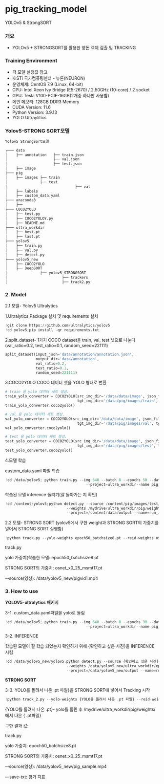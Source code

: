 # pig_tracking_model
YOLOv5 & StrongSORT


### 개요

- YOLOv5 + STRONGSORT를 활용한 양돈 객체 검출 및 TRACKING

### Training Environment

- 각 모델 설정값 참고
- KiSTi 국가컴퓨팅센터 - 뉴론(NEURON)
- 운영체제: CentOS 7.9 (Linux, 64-bit)
- CPU: Intel Xeon Ivy Bridge (E5-2670) / 2.50GHz (10-core) / 2 socket
- GPU: Tesla V100-PCIE-16GB(2개중 하나만 사용함)
- 메인 메모리: 128GB DDR3 Memory
- CUDA Version: 11.6
- Python Version: 3.9.13
- YOLO Ultraylitics

### Yolov5-STRONG SORT모델

```python
Yolov5 StrongSort모델

┌─── data                 
│    ├── annotation   ├── train.json                 
│                     ├── val.json 
│                     ├── test.json              
│    ├── image                
├─── pig                  
│    ├── images ├── train
│               ├── test
│								├── val
│    ├── labels
│    ├── custom_data.yaml
├─── anaconda3
│    ├── 
├─── COCO2YOLO
│    ├── test.py
│    ├── COCO2YOLOY.py
│    ├── README.md
├─── ultra_workdir
│    ├── best.pt
│    ├── last.pt
├─── yolov5
│    ├── train.py
│    ├── val.py
│    ├── detect.py
├─── yolov5_new
│    ├── COCO2YOLO 
│    ├── DeepSORT
│               ├── yolov5_STRONGSORT
│                         ├── trackers  
│                         ├── track2.py  
```

### 2. Model

2.1 모델- Yolov5 Ultralytics

1.Ultralytics Package 설치 및 requirements 설치

```python
!git clone https://github.com/ultralytics/yolov5
!cd yolov5;pip install -qr requirements.txt
```

2.split_dataset- 1가지 COCO dataset을  train, val, test 셋으로 나눈다(val_ratio=0.2, test_ratio=0.1, random_seed=221111)

```python
split_dataset(input_json='data/annotation/annotation.json',
              output_dir='data/annotation',
              val_ratio=0.2,
              test_ratio=0.1,
              random_seed=221111)
```

3.COCO2YOLO COCO 데이터 셋을 YOLO 형태로 변환

```python
# train 용 yolo 데이터 세트 생성. 
train_yolo_converter = COCO2YOLO(src_img_dir='/data/data/image', json_file='data/annotation/seed13/train.json',
                                 tgt_img_dir='/data/pig/images/train', tgt_anno_dir='/data/pig/labels/train')
train_yolo_converter.coco2yolo()

# val 용 yolo 데이터 세트 생성. 
val_yolo_converter = COCO2YOLO(src_img_dir='/data/data/image', json_file='data/annotation/seed13/train.json',
                                 tgt_img_dir='/data/pig/images/val', tgt_anno_dir='/data/pig/labels/val')
val_yolo_converter.coco2yolo()

# test 용 yolo 데이터 세트 생성. 
test_yolo_converter = COCO2YOLO(src_img_dir='/data/data/image', json_file='data/annotation/seed13/train.json',
                                 tgt_img_dir='/data/pig/images/test', tgt_anno_dir='/data/pig/labels/test')
test_yolo_converter.coco2yolo()
```

4.모델 학습

custom_data.yaml 파일 학습

```python
!cd /data/yolov5; python train.py --img 640 --batch 8 --epochs 50 --data pig/custom_data.yaml --weights yolov5l.pt \
                                     --project=ultra_workdir--name pig --exist-ok
```

학습된 모델 inference 돌리기(잘 돌아가는 지 확인)

```python
!cd /content/yolov5;python detect.py --source /content/pig/images/test/ \
                            --weights /mydrive/ultra_workdir/pig/weights/epoch50_batchsize8.pt --conf 0.2 \
                            --project=/content/data/output --name=run_image --exist-ok --line-thickness 2
```

2.2 모델- STRONG SORT (yolov5에서 구한 weight과 STRONG SORT의 가중치를 넣어서 STRONG SORT 실행함)

```python
!python track.py --yolo-weights epoch50_batchsize8.pt --reid-weights osnet_x0_25_msmt17.pt --source /data/yolov5_new/pigvid1.mp4 --line-thickness 2 --conf-thres 0.8 --iou-thres 0.5 --augment --save-vid --save-txt
```

track.py

yolo 가중치(학습한 모델: epoch50_batchsize8.pt

STRONG SORT의 가중치: osnet_x0_25_msmt17.pt

--source(영상): /data/yolov5_new/pigvid1.mp4

### 3. How to use

**YOLOV5-ultralytics 패키지**

3-1.  custom_data.yaml파일을 yolo로 돌림

```python
!cd /data/yolov5; python train.py --img 640 --batch 8 --epochs 30 --data pig/custom_data.yaml --weight yolov51.pt \
                                     --project=ultra_workdir--name pig --exist-ok
```

3-2. INFERENCE

학습된 모델이 잘 학습 되었는지 확인하기 위해 {확인하고 싶은 사진}을 INFERENCE 시킴

```python
!cd /data/yolov5_new/yolov5;python detect.py --source {확인하고 싶은 사진} \
                            --weights /data/yolov5_new/ultra_workdir/epoch50/pig/weights/best.pt --conf 0.2 \
                            --project=/data/yolov5_new/output --name=run_image --exist-ok --line-thickness 2
```

**STRONG SORT**

3-3. YOLO를 돌려서 나온 .pt 파일}을 STRONG SORT에 넣어서 Tracking 시작

```python
!python track_2.py --yolo-weights {YOLO를 돌려서 나온 .pt 파일} --reid-weights osnet_x0_25_msmt17.pt --source /data/yolov5_new/pig_sample.mp4 --line-thickness 2 --conf-thres 0.8 --iou-thres 0.5 --augment --save-vid --save-txt
```

{YOLO를 돌려서 나온 .pt}- yolo를 돌린 후 /mydrive/ultra_workdir/pig/weights/에서 나온 {   .pt파일} 

구한 결과 값: 

track.py

yolo 가중치: epoch50_batchsize8.pt

STRONG SORT의 가중치: osnet_x0_25_msmt17.pt

--source(영상): /data/yolov5_new/pig_sample.mp4

—save-txt: 평가 지표
